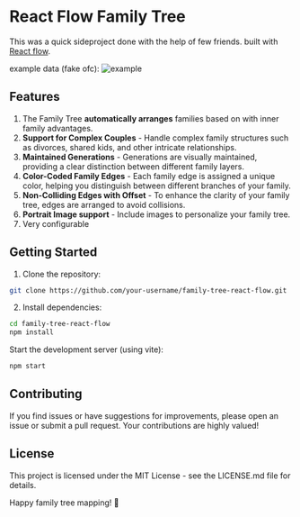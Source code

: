 # React Flow Family Tree

This was a quick sideproject done with the help of few friends.
built with [React flow](https://github.com/xyflow/xyflow).

example data (fake ofc):
![example](https://github.com/fokolo/family-tree/blob/main/docs/main.png)

## Features

1. The Family Tree **automatically arranges** families based on with inner family advantages.
2. **Support for Complex Couples** - Handle complex family structures such as divorces, shared kids, and other intricate relationships.
3. **Maintained Generations** - Generations are visually maintained, providing a clear distinction between different family layers.
4. **Color-Coded Family Edges** - Each family edge is assigned a unique color, helping you distinguish between different branches of your family.
5. **Non-Colliding Edges with Offset** - To enhance the clarity of your family tree, edges are arranged to avoid collisions.
6. **Portrait Image support** - Include images to personalize your family tree.
7. Very configurable

## Getting Started

1. Clone the repository:

```bash
git clone https://github.com/your-username/family-tree-react-flow.git
```

2. Install dependencies:

```bash
cd family-tree-react-flow
npm install
```

Start the development server (using vite):

```bash
npm start
```

## Contributing

If you find issues or have suggestions for improvements, please open an issue or submit a pull request. Your contributions are highly valued!

## License

This project is licensed under the MIT License - see the LICENSE.md file for details.

Happy family tree mapping! 🌳
